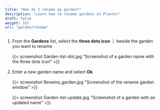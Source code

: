 ```yaml
---
title: "How do I rename my garden?"
description: "Learn how to rename gardens in Planter"
draft: false
weight: 103
url: "garden/rename"
---
```

1. From the **Gardens** list, select the **three dots icon ⋮** beside the garden you want to rename<br /><br />
{{< screenshot Garden-list-dot.jpg "Screenshot of a garden name with the three dots icon" >}}<br /><br />
2. Enter a new garden name and select **Ok**<br /><br />
{{< screenshot Rename_garden.jpg "Screenshot of the rename garden window" >}}<br /><br />
{{< screenshot Garden-list-update.jpg "Screenshot of a garden with an updated name" >}}
